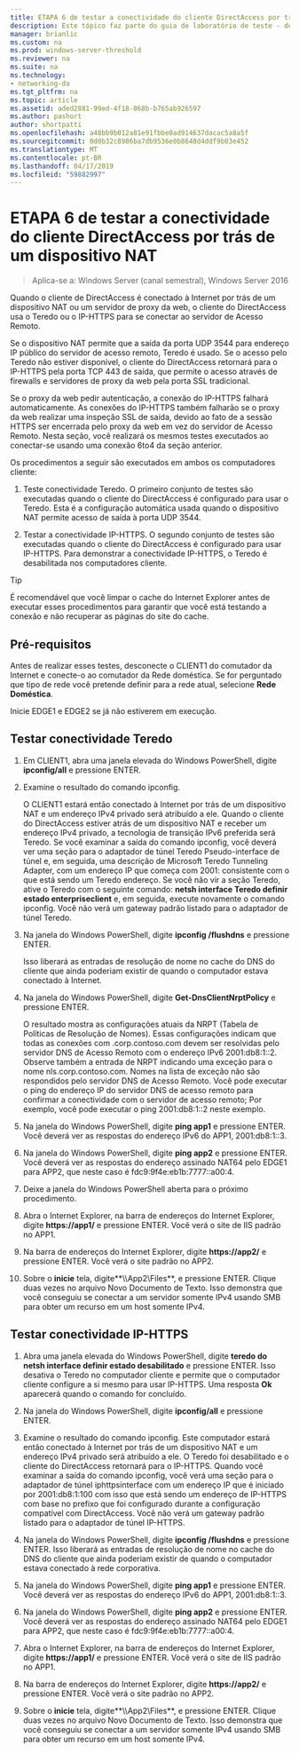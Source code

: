 ```yaml
---
title: ETAPA 6 de testar a conectividade do cliente DirectAccess por trás de um dispositivo NAT
description: Este tópico faz parte do guia de laboratório de teste - demonstração do DirectAccess em um Cluster com Windows NLB para o Windows Server 2016
manager: brianlic
ms.custom: na
ms.prod: windows-server-threshold
ms.reviewer: na
ms.suite: na
ms.technology:
- networking-da
ms.tgt_pltfrm: na
ms.topic: article
ms.assetid: aded2881-99ed-4f18-868b-b765ab926597
ms.author: pashort
author: shortpatti
ms.openlocfilehash: a48bb9b012a81e91fbbe0ad914637dacac5a8a5f
ms.sourcegitcommit: 0d0b32c8986ba7db9536e0b8648d4ddf9b03e452
ms.translationtype: MT
ms.contentlocale: pt-BR
ms.lasthandoff: 04/17/2019
ms.locfileid: "59882997"
---
```

# <a name="step-6-test-directaccess-client-connectivity-from-behind-a-nat-device"></a>ETAPA 6 de testar a conectividade do cliente DirectAccess por trás de um dispositivo NAT

>Aplica-se a: Windows Server (canal semestral), Windows Server 2016

Quando o cliente de DirectAccess é conectado à Internet por trás de um dispositivo NAT ou um servidor de proxy da web, o cliente do DirectAccess usa o Teredo ou o IP-HTTPS para se conectar ao servidor de Acesso Remoto. 

Se o dispositivo NAT permite que a saída da porta UDP 3544 para endereço IP público do servidor de acesso remoto, Teredo é usado. Se o acesso pelo Teredo não estiver disponível, o cliente do DirectAccess retornará para o IP-HTTPS pela porta TCP 443 de saída, que permite o acesso através de firewalls e servidores de proxy da web pela porta SSL tradicional. 

Se o proxy da web pedir autenticação, a conexão do IP-HTTPS falhará automaticamente. As conexões do IP-HTTPS também falharão se o proxy da web realizar uma inspeção SSL de saída, devido ao fato de a sessão HTTPS ser encerrada pelo proxy da web em vez do servidor de Acesso Remoto. Nesta seção, você realizará os mesmos testes executados ao conectar-se usando uma conexão 6to4 da seção anterior.  
  
Os procedimentos a seguir são executados em ambos os computadores cliente:  
  
1. Teste conectividade Teredo. O primeiro conjunto de testes são executadas quando o cliente do DirectAccess é configurado para usar o Teredo. Esta é a configuração automática usada quando o dispositivo NAT permite acesso de saída à porta UDP 3544.  
  
2. Testar a conectividade IP-HTTPS. O segundo conjunto de testes são executadas quando o cliente do DirectAccess é configurado para usar IP-HTTPS. Para demonstrar a conectividade IP-HTTPS, o Teredo é desabilitada nos computadores cliente.  
  
> [!TIP]  
> É recomendável que você limpar o cache do Internet Explorer antes de executar esses procedimentos para garantir que você está testando a conexão e não recuperar as páginas do site do cache.  
  
## <a name="prerequisites"></a>Pré-requisitos

Antes de realizar esses testes, desconecte o CLIENT1 do comutador da Internet e conecte-o ao comutador da Rede doméstica. Se for perguntado que tipo de rede você pretende definir para a rede atual, selecione **Rede Doméstica**.  
  
Inicie EDGE1 e EDGE2 se já não estiverem em execução.  
  
## <a name="test-teredo-connectivity"></a>Testar conectividade Teredo  
  
1.  Em CLIENT1, abra uma janela elevada do Windows PowerShell, digite **ipconfig/all** e pressione ENTER.  
  
2.  Examine o resultado do comando ipconfig.  
  
    O CLIENT1 estará então conectado à Internet por trás de um dispositivo NAT e um endereço IPv4 privado será atribuído a ele. Quando o cliente do DirectAccess estiver atrás de um dispositivo NAT e receber um endereço IPv4 privado, a tecnologia de transição IPv6 preferida será Teredo. Se você examinar a saída do comando ipconfig, você deverá ver uma seção para o adaptador de túnel Teredo Pseudo-interface de túnel e, em seguida, uma descrição de Microsoft Teredo Tunneling Adapter, com um endereço IP que começa com 2001: consistente com o que está sendo um Teredo endereço. Se você não vir a seção Teredo, ative o Teredo com o seguinte comando: **netsh interface Teredo definir estado enterpriseclient** e, em seguida, execute novamente o comando ipconfig. Você não verá um gateway padrão listado para o adaptador de túnel Teredo.  
  
3.  Na janela do Windows PowerShell, digite **ipconfig /flushdns** e pressione ENTER.  
  
    Isso liberará as entradas de resolução de nome no cache do DNS do cliente que ainda poderiam existir de quando o computador estava conectado à Internet.  
  
4.  Na janela do Windows PowerShell, digite **Get-DnsClientNrptPolicy** e pressione ENTER.  
  
    O resultado mostra as configurações atuais da NRPT (Tabela de Políticas de Resolução de Nomes). Essas configurações indicam que todas as conexões com .corp.contoso.com devem ser resolvidas pelo servidor DNS de Acesso Remoto com o endereço IPv6 2001:db8:1::2. Observe também a entrada de NRPT indicando uma exceção para o nome nls.corp.contoso.com. Nomes na lista de exceção não são respondidos pelo servidor DNS de Acesso Remoto. Você pode executar o ping do endereço IP do servidor DNS de acesso remoto para confirmar a conectividade com o servidor de acesso remoto; Por exemplo, você pode executar o ping 2001:db8:1::2 neste exemplo.  
  
5.  Na janela do Windows PowerShell, digite **ping app1** e pressione ENTER. Você deverá ver as respostas do endereço IPv6 do APP1, 2001:db8:1::3.  
  
6.  Na janela do Windows PowerShell, digite **ping app2** e pressione ENTER. Você deverá ver as respostas do endereço assinado NAT64 pelo EDGE1 para APP2, que neste caso é fdc9:9f4e:eb1b:7777::a00:4.  
  
7.  Deixe a janela do Windows PowerShell aberta para o próximo procedimento.  
  
8.  Abra o Internet Explorer, na barra de endereços do Internet Explorer, digite **https://app1/** e pressione ENTER. Você verá o site de IIS padrão no APP1.  
  
9. Na barra de endereços do Internet Explorer, digite **https://app2/** e pressione ENTER. Você verá o site padrão no APP2.  
  
10. Sobre o **inicie** tela, digite**\\\App2\Files**, e pressione ENTER. Clique duas vezes no arquivo Novo Documento de Texto. Isso demonstra que você conseguiu se conectar a um servidor somente IPv4 usando SMB para obter um recurso em um host somente IPv4.  
  
## <a name="test-ip-https-connectivity"></a>Testar conectividade IP-HTTPS  
  
1.  Abra uma janela elevada do Windows PowerShell, digite **teredo do netsh interface definir estado desabilitado** e pressione ENTER. Isso desativa o Teredo no computador cliente e permite que o computador cliente configure a si mesmo para usar IP-HTTPS. Uma resposta **Ok** aparecerá quando o comando for concluído.  
  
2.  Na janela do Windows PowerShell, digite **ipconfig/all** e pressione ENTER.  
  
3.  Examine o resultado do comando ipconfig. Este computador estará então conectado à Internet por trás de um dispositivo NAT e um endereço IPv4 privado será atribuído a ele. O Teredo foi desabilitado e o cliente do DirectAccess retornará para o IP-HTTPS. Quando você examinar a saída do comando ipconfig, você verá uma seção para o adaptador de túnel iphttpsinterface com um endereço IP que é iniciado por 2001:db8:1:100 com isso que está sendo um endereço de IP-HTTPS com base no prefixo que foi configurado durante a configuração compatível com DirectAccess. Você não verá um gateway padrão listado para o adaptador de túnel IP-HTTPS.  
  
4.  Na janela do Windows PowerShell, digite **ipconfig /flushdns** e pressione ENTER. Isso liberará as entradas de resolução de nome no cache do DNS do cliente que ainda poderiam existir de quando o computador estava conectado à rede corporativa.  
  
5.  Na janela do Windows PowerShell, digite **ping app1** e pressione ENTER. Você deverá ver as respostas do endereço IPv6 do APP1, 2001:db8:1::3.  
  
6.  Na janela do Windows PowerShell, digite **ping app2** e pressione ENTER. Você deverá ver as respostas do endereço assinado NAT64 pelo EDGE1 para APP2, que neste caso é fdc9:9f4e:eb1b:7777::a00:4.  
  
7.  Abra o Internet Explorer, na barra de endereços do Internet Explorer, digite **https://app1/** e pressione ENTER. Você verá o site de IIS padrão no APP1.  
  
8.  Na barra de endereços do Internet Explorer, digite **https://app2/** e pressione ENTER. Você verá o site padrão no APP2.  
  
9. Sobre o **inicie** tela, digite**\\\App2\Files**, e pressione ENTER. Clique duas vezes no arquivo Novo Documento de Texto. Isso demonstra que você conseguiu se conectar a um servidor somente IPv4 usando SMB para obter um recurso em um host somente IPv4.
